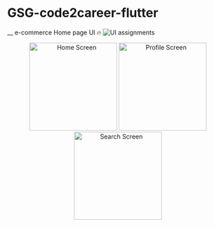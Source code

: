 # GSG-code2career-flutter
__ e-commerce Home page UI 🔥
![UI assignments](https://github.com/user-attachments/assets/14c64604-a0f6-4f30-aea4-e626a4e73f21)

<p align="center">
  <img width="200" alt="Home Screen" src="https://github.com/user-attachments/assets/ec5f90aa-6cc7-4456-8224-7867d1fc9ac1" />
  <img width="200" alt="Profile Screen" src="https://github.com/user-attachments/assets/9b1e1c44-bb4d-4eb7-9f40-4520fe35eb68" />
  <img width="200" alt="Search Screen" src="https://github.com/user-attachments/assets/93b28e9d-818e-4d92-9be5-3dd7fb85f48a" />
</p>
